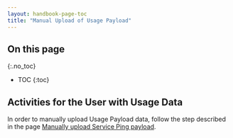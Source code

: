 ```yaml
---
layout: handbook-page-toc
title: "Manual Upload of Usage Payload"
---
```


## On this page
{:.no_toc}

- TOC
{:toc}

## Activities for the User with Usage Data

In order to manually upload Usage Payload data, follow the step described in the page [Manually upload Service Ping payload](https://docs.gitlab.com/ee/administration/settings/usage_statistics.html#manually-upload-service-ping-payload).
